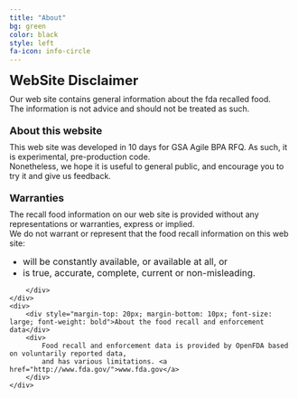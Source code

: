 ```yaml
---
title: "About"
bg: green
color: black
style: left
fa-icon: info-circle
---
```


<div id="disclaimer">
    <div style="text-align:left; margin-bottom:10px; font-size:x-large; font-weight:bold">WebSite Disclaimer</div>
    <div>
        Our web site contains general information about the fda recalled food.<br />
        The information is not advice and should not be treated as such.
    </div>
    <div>
        <div style="margin-top: 20px; margin-bottom: 10px; font-size: large; font-weight: bold">About this website</div>
        <div>
            This web site was developed in 10 days for GSA Agile BPA RFQ. As such, it is experimental, pre-production code.<br />
            Nonetheless, we hope it is useful to general public, and encourage you to try it and give us feedback.
        </div>
    </div>
    <div>
        <div style="margin-top: 20px; margin-bottom: 10px; font-size: large; font-weight: bold">Warranties</div>
        <div>
            <div>
                The recall food information on our web site is provided without any representations or warranties, express or implied.<br />
                We do not warrant or represent that the food recall information on this web site:
                <ul>
                    <li style="font-size:16px"> will be constantly available, or available at all, or</li>
                    <li style="font-size:16px"> is true, accurate, complete, current or non-misleading.</li>
                </ul>
            </div>

        </div>
    </div>
    <div>
        <div style="margin-top: 20px; margin-bottom: 10px; font-size: large; font-weight: bold">About the food recall and enforcement data</div>
        <div>
            Food recall and enforcement data is provided by OpenFDA based on voluntarily reported data,
            and has various limitations. <a href="http://www.fda.gov/">www.fda.gov</a>
        </div>
    </div>
</div>